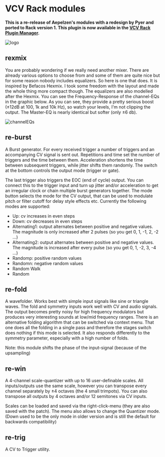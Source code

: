 # VCV Rack modules

**This is a re-release of Aepelzen's modules with a redesign by Pyer
and ported to Rack version 1. This plugin is now available in the
[VCV Rack Plugin Manager](https://vcvrack.com/plugins.html#repelzen).**

![logo](https://github.com/wiqid/repelzen/blob/v1/images/animated-logo.gif)

## rexmix

You are probably wondering if we really need another mixer. There are already
various options to choose from and some of them are quite nice but for some
reason nobody includes equalizers. So here is one that does.  It is inspired by
Befacos Hexmix. I took some freedom with the layout and made the whole thing
more compact though. The equalizers are also modelled after the Hexmix. You can
see the Frequency-Response of the channel-EQs in the graphic below. As you can
see, they provide a pretty serious boost (±12dB at 100, 1k and 10k Hz), so watch
your levels, I'm not clipping the output. The Master-EQ is nearly identical but
softer (only ±6 db).

![channelEQs](https://github.com/wiqid/repelzen/blob/master/images/hexmixFreqResponse.png)
<!--
## GateSeq

A Gate Sequencer with pattern support intended for polyrhythms. Every channel
has it's own clock input and length. There is also a global clock input and an
internal clock. Furthermore each channel has a probability setting that sets the
probability that an active beat will be sent out.

To set the length for a channel hit the length button. It will turn red to
indicate that you are now in length-mode. In this mode every channel has a red
step button (or a yellow one if that step is also active) which indicates the
last step in the sequence. Just press another step to change the length. To
leave length-mode push the length button again. The length settings are tied to
the pattern and will get copied if you copy a pattern.

To copy a pattern, select the pattern you want to copy first. Push the copy
button to enable copy-mode, switch to the target pattern and hit the copy button
again to paste your pattern. This will overwrite the target pattern.

The switch over the pattern input determines whether all channel positions
should be reset when switching patterns (i.e. start the pattern from the
beginning). This might be useful to realign the channels when switching from a
pattern that uses different lengths per channel. When inactive the pattern will
just keep running.

### Pattern Merging

You can create new patterns out of existing ones by merging them. The workflow
is similar to copying. Select the base-pattern first and push the merge button.
Now select another pattern and this new pattern will get merged with the
base-pattern according to the merge-mode (selected with the knob below the merge
button). The base pattern defines the channel lengths (this might change in
future versions). Currently the following merge modes are available:
* OR
* AND
* XOR
* NOR
* Random (choose one of the two patterns randomly for each step and channel)

## QuadSeq

A four channel sequencer. Like GateSeq each channel has it's own clock input
(the 4 inputs on the bottom left) and length. There is also a global clock
input (under the Run button). The mode parameter sets one of the following
playback modes:
* Forward
* Backward
* Alternating
* Random Neighbour
* Random

There is a new probability control with 2 modes. At noon it does nothing and
everything works as usual. Turning it ccw increases the probability that the
current step is repeated. Fully ccw the sequence is stuck at the current step.
Turning the knob clockwise increases the probability that the next step is
skipped. There are buttons for manual step selection. This is mostly useful
for programming sequences (while the sequencer is stopped) and to make it
easier to dial in accurate values.

Finally, the sequencer now only outputs a signal when it's either running
or you hit a manual step select button.

## Dice

Another sequencer. This one is built around probabilities and comes with all
the usual goodies (per channel clock, length and playback modes). All
unconnected clock inputs are normalized to the first clock input. The knobs
set the probability for a step to be active. Unfortunately there is not enough
space for labels but this should be simple enough to work without. The upper
knob sets the channel length, the lower one the playback mode (these work like
in QuadSeq). The button in the upper left corner resets the playback positions.
-->

## re-burst

A Burst generator. For every received trigger a number of triggers and an
accompanying CV signal is sent out. Repetitions and time set the number of
triggers and the time between them. Acceleration shortens the time between
subsequent triggers, while jitter shifts them randomly. The switch at the
bottom controls the output mode (trigger or gate).

The last trigger also triggers the EOC (end of cycle) output. You can connect
this to the trigger input and turn up jitter and/or acceleration to get an
irregular clock or chain multiple burst generators together. The mode button
selects the mode for the CV output, that can be used to modulate pitch or filter
cutoff for delay style effects etc. Currently the following modes are supported:
* Up: cv increases in even steps
* Down: cv decreases in even steps
* Alternating1: output alternates between positive and negative values. The magnitude is only increased after 2 pulses (so you get 0, 1, -1, 2, -2 ...)
* Alternating2: output alternates between positive and negative values. The magnitude is increased after every pulse (so you get 0, 1, -2, 3, -4 ...)
* Randomp: positive random values
* Randomn: negative random values
* Random Walk
* Random


## re-fold

A wavefolder. Works best with simple input signals like sine or triangle waves.
The fold and symmetry inputs work well with CV and audio signals. The output
becomes pretty noisy for high frequency modulators but produces very interesting
sounds at low/mid frequency ranges. There is an alternative folding algorithm
that can be switched via context menu. That one does all the folding in a single
pass and therefore the stages switch does nothing if this mode is selected. It
also responds differently to the symmetry parameter, especially with a high
number of folds.

Note: this module shifts the phase of the input-signal (because of the upsampling)

<!--
## re-walk

A CV generator that simulates a random walk. At every step the CV output changes
by either plus or minus stepsize. The decision is affected by the Symmetry
parameter. At 12 o'clock both directions are equally likely, fully ccw all steps
move downward, full cw all steps move upward. The Switch controls the behaviour
at the range boundaries. There are 3 possible modes:
* Clip the signal at the boundary and just wait for it to eventually get back into the allowed range (depending on the symmetry parameter this might not happen or take a long time)
* Reset to zero
* Reset to random value within ± range/2 (this is also affected by the Symmetry parameter)
-->
## re-win

A 4-channel scale-quantizer with up to 16 user-definable scales. All
inputs/outputs use the same scale, however you can transpose every channel
separately by ±4 octaves (the 4 small trimpots). You can also transpose all
outputs by 4 octaves and/or 12 semitones via CV inputs.

Scales can be loaded and saved via the right-click-menu (they are also saved
with the patch). The menu also allows to change the Quantizer mode. (Down used
to be the only mode in older version and is still the default for backwards
compatibility)

## re-trig

A CV to Trigger utility.
